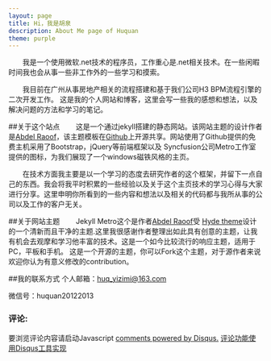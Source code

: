 ```yaml
---
layout: page
title: Hi，我是胡泉
description: About Me page of Huquan
theme: purple
---
```


&emsp;&emsp;我是一个使用微软.net技术的程序员，工作重心是.net相关技术。在一些闲暇时间我也会从事一些非工作外的一些学习和摸索。

&emsp;&emsp;我目前在广州从事房地产相关的流程搭建和基于我们公司H3 BPM流程引擎的二次开发工作。
这是我的个人网站和博客，这里会写一些我的感想和想法，以及解决问题的方法和学习的笔记。

<!--I am a web focused developer mostly working using Microsoft .Net technologies. Occasionally, I end up working on non web related projects. I am based in Abu Dhabi, United Arab Emirates and work for C4 Advanced Solution as Application Developer.
This is my personal website and blog where I put down my thoughts, solutions to problems and learning notes.


## Stack Overflow

Stackoverflow is a online community I hang around a lot during my free time. You can find me answering questions on Sencha's Ext Js , C# and Java. Here is my flair:

<a href="http://stackexchange.com/users/62487">
<img src="http://stackexchange.com/users/flair/62487.png?theme=clean" width="208" height="58" alt="profile for Abdel Olakara on Stack Exchange, a network of free, community-driven Q&amp;A sites" title="profile for Abdel Olakara on Stack Exchange, a network of free, community-driven Q&amp;A sites">
</a>
-->

##关于这个站点
&emsp;&emsp;这是一个通过jekyll搭建的静态网站。该网站主题的设计作者是[Abdel Raoof](http://twitter.com/olakara)，该主题模板在[Github](https://github.com/olakara/JekyllMetro)上开源共享。网站使用了Github提供的免费主机采用了Bootstrap，jQuery等前端框架以及 Syncfusion公司Metro工作室提供的图标，为我们展现了一个windows磁铁风格的主页。


&emsp;&emsp;在技术方面我主要是以一个学习的态度去研究作者的这个框架，并留下一点自己的东西。我会将我平时积累的一些经验以及关于这个主页技术的学习心得与大家进行分享。这里申明你所看到的一些内容和想法以及相关的代码都与我所从事的公司以及工作的客户无关。

##关于网站主题
&emsp;&emsp;Jekyll Metro这个是作者[Abdel Raoof](http://twitter.com/olakara)受 [Hyde theme](https://github.com/poole/hyde)设计的一个清新而且干净的主题.这里我很感谢作者整理出如此具有创意的主题，让我有机会去观摩和学习他丰富的技术。这是一个如今比较流行的响应主题，适用于PC，平板和手机。
这是一个开源的主题，你可以Fork这个主题，对于源作者来说欢迎你认为有意义修改的contribution。

##我的联系方式
个人邮箱：huq_yizimi@163.com

微信号：huquan20122013


<!--
## About this Site

This is a static site powered by Jekyll. The design was done by me and the theme is freely available on [Github](https://github.com/olakara/JekyllMetro). I have used Bootstrap, jQuery, icons from Metro Studio of Syncfusion and Github for hosting the site.

Technicals apart, this is my personal site where I plan to pen down my thoughts, technical experiences that I would like to share. But, the content and opnion that you see here are personal and not related to companies / clients i work with. And regarding the code you see there.. you may use it as per your discretion.

## About this Theme

Jekyll Metro is the result of wanting a clean and new theme for my personal site. I was initially inspired by the [Hyde theme](https://github.com/poole/hyde). but soon I was googling to see if there are any Metro inspired theme available.
Since, I couldn't find one, I decided to built one for myself. One of the main goal of building my own theme was to have a modern responsive theme that looks good on mobile, tablet and desktop.

You are free to use or fork this theme. And any contribution to fixes of issues are welcome.

## Contact Me

For short messages and quick replies, you can contact me via [Twitter](http://twitter.com/olakara) For anything longer feel free to use the comments section below and I'll reply you by email.

-->

### 评论:


<div id="disqus_thread"></div>
<script type="text/javascript">
  /* * * CONFIGURATION VARIABLES: EDIT BEFORE PASTING INTO YOUR WEBPAGE * * */
  var disqus_shortname = '{{site.disqushandler}}';

  /* * * DON'T EDIT BELOW THIS LINE * * */
  (function() {
      var dsq = document.createElement('script'); dsq.type = 'text/javascript'; dsq.async = true;
      dsq.src = '//' + disqus_shortname + '.disqus.com/embed.js';
      (document.getElementsByTagName('head')[0] || document.getElementsByTagName('body')[0]).appendChild(dsq);
  })();
</script>
<noscript>要浏览评论内容请启动Javascript <a href="http://disqus.com/?ref_noscript">comments powered by Disqus.</a></noscript>
<a href="http://disqus.com" class="dsq-brlink">评论功能使用<span class="logo-disqus">Disqus</span>工具实现</a>
